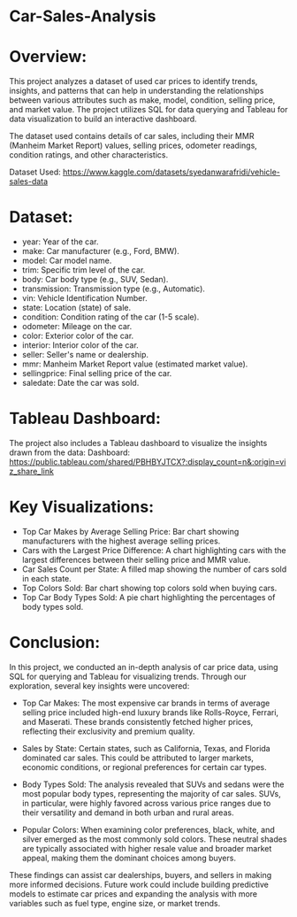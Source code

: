 # Car-Sales-Analysis
# Overview: 
This project analyzes a dataset of used car prices to identify trends, insights, and patterns that can help in understanding the relationships between various attributes such as make, model, condition, selling price, and market value. The project utilizes SQL for data querying and Tableau for data visualization to build an interactive dashboard.

The dataset used contains details of car sales, including their MMR (Manheim Market Report) values, selling prices, odometer readings, condition ratings, and other characteristics.

Dataset Used: https://www.kaggle.com/datasets/syedanwarafridi/vehicle-sales-data
# Dataset: 
- year: Year of the car.
- make: Car manufacturer (e.g., Ford, BMW).
- model: Car model name.
- trim: Specific trim level of the car.
- body: Car body type (e.g., SUV, Sedan).
- transmission: Transmission type (e.g., Automatic).
- vin: Vehicle Identification Number.
- state: Location (state) of sale.
- condition: Condition rating of the car (1-5 scale).
- odometer: Mileage on the car.
- color: Exterior color of the car.
- interior: Interior color of the car.
- seller: Seller's name or dealership.
- mmr: Manheim Market Report value (estimated market value).
- sellingprice: Final selling price of the car.
- saledate: Date the car was sold.
# Tableau Dashboard: 
The project also includes a Tableau dashboard to visualize the insights drawn from the data:
Dashboard: https://public.tableau.com/shared/PBHBYJTCX?:display_count=n&:origin=viz_share_link
# Key Visualizations:
- Top Car Makes by Average Selling Price: Bar chart showing manufacturers with the highest average selling prices.
- Cars with the Largest Price Difference: A chart highlighting cars with the largest differences between their selling price and MMR value.
- Car Sales Count per State: A filled map showing the number of cars sold in each state.
- Top Colors Sold: Bar chart showing top colors sold when buying cars.
- Top Car Body Types Sold: A pie chart highlighting the percentages of body types sold.
# Conclusion: 
In this project, we conducted an in-depth analysis of car price data, using SQL for querying and Tableau for visualizing trends. Through our exploration, several key insights were uncovered:

- Top Car Makes: The most expensive car brands in terms of average selling price included high-end luxury brands like Rolls-Royce, Ferrari, and Maserati. These brands consistently fetched higher prices, reflecting their exclusivity and premium quality.

- Sales by State: Certain states, such as California, Texas, and Florida dominated car sales. This could be attributed to larger markets, economic conditions, or regional preferences for certain car types.

- Body Types Sold: The analysis revealed that SUVs and sedans were the most popular body types, representing the majority of car sales. SUVs, in particular, were highly favored across various price ranges due to their versatility and demand in both urban and rural areas.

- Popular Colors: When examining color preferences, black, white, and silver emerged as the most commonly sold colors. These neutral shades are typically associated with higher resale value and broader market appeal, making them the dominant choices among buyers.

These findings can assist car dealerships, buyers, and sellers in making more informed decisions. Future work could include building predictive models to estimate car prices and expanding the analysis with more variables such as fuel type, engine size, or market trends.


